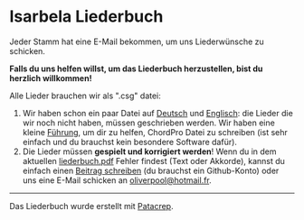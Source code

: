 Isarbela Liederbuch
===================

Jeder Stamm hat eine E-Mail bekommen, um uns Liederwünsche zu schicken.

**Falls du uns helfen willst, um das Liederbuch herzustellen, bist du herzlich willkommen!**

Alle Lieder brauchen wir als ".csg" datei:

1.  Wir haben schon ein paar Datei auf [Deutsch](https://github.com/oliverpool/isarbela/tree/isarbela/songs/de) und [Englisch](https://github.com/oliverpool/isarbela/tree/isarbela/songs/en): die Lieder die wir noch nicht haben, müssen geschrieben werden. Wir haben eine kleine [Führung](https://github.com/oliverpool/isarbela/blob/isarbela/ChordPro.md), um dir zu helfen, ChordPro Datei zu schreiben (ist sehr einfach und du brauchst kein besondere Software dafür).
2. Die Lieder müssen **gespielt und korrigiert werden**! Wenn du in dem aktuellen [liederbuch.pdf](https://github.com/oliverpool/isarbela/raw/isarbela/akkordenbuch.pdf) Fehler findest (Text oder Akkorde), kannst du einfach einen [Beitrag schreiben](https://github.com/oliverpool/isarbela/issues/new) (du brauchst ein Github-Konto) oder uns eine E-Mail schicken an oliverpool@hotmail.fr.


---

Das Liederbuch wurde erstellt mit [Patacrep](https://github.com/patacrep/patacrep).
